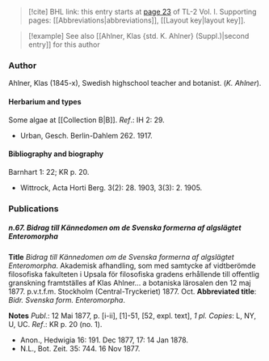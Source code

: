 > [!cite] BHL link: this entry starts at [page 23](https://www.biodiversitylibrary.org/item/103414#page/71/mode/1up) of TL-2 Vol. I.
> Supporting pages: [[Abbreviations|abbreviations]], [[Layout key|layout key]].

> [!example] See also [[Ahlner, Klas {std. K. Ahlner} (Suppl.)|second entry]] for this author

### Author

Ahlner, Klas (1845-x), Swedish highschool teacher and botanist. (*K. Ahlner*).

#### Herbarium and types

Some algae at [[Collection B|B]].
*Ref*.: IH 2: 29.
- Urban, Gesch. Berlin-Dahlem 262. 1917.

#### Bibliography and biography

Barnhart 1: 22; KR p. 20.
- Wittrock, Acta Horti Berg. 3(2): 28. 1903, 3(3): 2. 1905.

### Publications

##### n.67. Bidrag till Kännedomen om de Svenska formerna af algslägtet Enteromorpha

**Title**
*Bidrag till Kännedomen om de Svenska formerna af algslägtet Enteromorpha*. Akademisk afhandling, som med samtycke af vidtberömde filosofiska fakulteten i Upsala för filosofiska gradens erhållende till offentlig granskning framtställes af Klas Ahlner... a botaniska lärosalen den 12 maj 1877. p.v.t.f.m. Stockholm (Central-Tryckeriet) 1877. Oct.
**Abbreviated title**: *Bidr. Svenska form. Enteromorpha*.

**Notes**
*Publ*.: 12 Mai 1877, p. \[i-ii\], \[1\]-51, \[52, expl. text\], *1 pl. Copies*: L, NY, U, UC.
*Ref*.: KR p. 20 (no. 1).
- Anon., Hedwigia 16: 191. Dec 1877, 17: 14 Jan 1878.
- N.L., Bot. Zeit. 35: 744. 16 Nov 1877.

